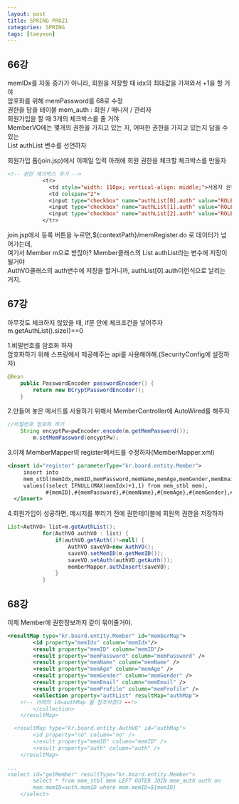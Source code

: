 ```yaml
---
layout: post
title: SPRING PRO21
categories: SPRING
tags: [taeyeon]
---
```


## 66강

memIDx를 자동 증가가 아니라, 회원을 저장할 때 idx의 최대값을 가져와서 +1을 할 거야<br>
암호화를 위해 memPassword를 68로 수정<br>
권한을 담을 테이블 mem_auth : 회원 / 매니저 / 관리자<br>
회원가입을 할 때 3개의 체크박스를 줄 거야<br>
MemberVO에는 몇개의 권한을 가지고 있는 지, 어떠한 권한을 가지고 있는지 담을 수 있는<br>
List<AuthVO> authList 변수를 선언하자<br>

회원가입 폼(join.jsp)에서 이메일 입력 아래에 회원 권한을 체크할 체크박스를 만들자<br>

``` 1=join.jsp
<!-- 권한 체크박스 추가 -->
           <tr>
             <td style="width: 110px; vertical-align: middle;">사용자 권한</td>
             <td colspan="2">
             <input type="checkbox" name="authList[0].auth" value="ROLE_USER">ROLE_USER
             <input type="checkbox" name="authList[1].auth" value="ROLE_MANAGER">ROLE_MANAGER
             <input type="checkbox" name="authList[2].auth" value="ROLE_ADMIN">ROLE_ADMIN
           </tr>
```
join.jsp에서 등록 버튼을 누르면,${contextPath}/memRegister.do 로 데이터가 넘어가는데,<br>
여기서 Member m으로 받잖아? Member클래스의 List<AuthVO> authList라는 변수에 저장이 될거야<br>
AuthVO클래스의 auth변수에 저장을 할거니까, authList[0].auth이런식으로 날리는 거지.<br>

## 67강

아무것도 체크하지 않았을 때, if문 안에 체크조건을 넣어주자 m.getAuthList().size()==0<br>

1.비밀번호를 암호화 하자<br>
암호화하기 위해 스프링에서 제공해주는 api를 사용해야해.(SecurityConfig에 설정하자)<br>
```2=SecurityConfi.java
@Bean
	public PasswordEncoder passwordEncoder() {
		return new BCryptPasswordEncoder();
	}
```
2.만들어 놓은 메서드를 사용하기 위해서 MemberController에 AutoWired를 해주자<br>
```3=MemberController.java
//비밀번호 암호화 하기
    String encyptPw=pwEncoder.encode(m.getMemPassword());
		m.setMemPassword(encyptPw);
```
3.이제 MemberMapper의 register메서드를 수정하자(MemberMapper.xml) <br>
```4=MemberMapper.xml
<insert id="register" parameterType="kr.board.entity.Member">
     insert into
     mem_stbl(memIdx,memID,memPassword,memName,memAge,memGender,memEmail,memProfile)
     values((select IFNULL(MAX(memIdx)+1,1) from mem_stbl mem),
     		#{memID},#{memPassword},#{memName},#{memAge},#{memGender},#{memEmail},#{memProfile})
  </insert>
```
4.회원가입이 성공하면, 메시지를 뿌리기 전에 권한테이블에 회원의 권한을 저장하자<br>
```5=MemberController.java
List<AuthVO> list=m.getAuthList();
		   for(AuthVO authVO : list) {
			   if(authVO.getAuth()!=null) {
				   AuthVO saveVO=new AuthVO();
				   saveVO.setMemID(m.getMemID());
				   saveVO.setAuth(authVO.getAuth());
				   memberMapper.authInsert(saveVO);
			   }
		   }
```

## 68강 
이제 Member에 권한정보까지 같이 묶어줄거야.

```6=MemberMapper.xml
<resultMap type="kr.board.entity.Member" id="memberMap">
		<id property="memIdx" column="memIdx"/>
		<result property="memID" column="memID"/>
		<result property="memPassword" column="memPassword" />
		<result property="memName" column="memName" />
		<result property="memAge" column="memAge" />
		<result property="memGender" column="memGender" />
		<result property="memEmail" column="memEmail" />
		<result property="memProfile" column="memProfile" />
		<collection property="authList" resultMap="authMap">
    <!-- 아래의 id=authMap 을 참조하겠다 --!>
		</collection>
	</resultMap>

  <resultMap type="kr.board.entity.AuthVO" id="authMap">
		<id property="no" column="no" />
		<result property="memID" column="memID" />
		<result property="auth" column="auth" />
	</resultMap>

...
<select id="getMember" resultType="kr.board.entity.Member">
		select * from mem_stbl mem LEFT OUTER JOIN mem_auth auth on
		mem.memID=auth.memID where mem.memID=${memID}
	</select>

```







 
